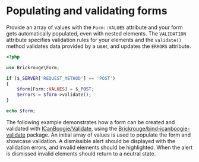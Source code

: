 # Populating and validating forms

Provide an array of values with the `Form::VALUES` attribute and your form gets automatically
populated, even with nested elements. The `VALIDATION` attribute specifies validation rules for your
elements and the `validate()` method validates data provided by a user, and updates the `ERRORS`
attribute.

```php
<?php

use Brickrouge\Form;

if ($_SERVER['REQUEST_METHOD'] == 'POST')
{
	$form[Form::VALUES] = $_POST;
	$errors = $form->validate();
}

echo $form;
```

The following example demonstrates how a form can be created and validated with
[ICanBoogie/Validate][], using the [Brickrouge/bind-icanboogie-validate][] package. An initial array
of values is used to populate the form and showcase validation. A dismissible alert should be
displayed with the validation errors, and invalid elements should be highlighted. When the alert is
dismissed invalid elements should return to a neutral state.

[ICanBoogie/Validate]:                 https://github.com/ICanBoogie/Validate/
[Brickrouge/bind-icanboogie-validate]: https://github.com/Brickrouge/bind-icanboogie-validate
